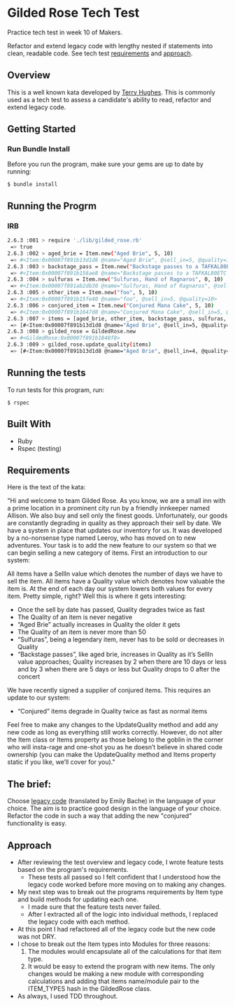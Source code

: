 # Gilded Rose Tech Test

Practice tech test in week 10 of Makers.

Refactor and extend legacy code with lengthy nested if statements into clean, readable code. See tech test [requirements](https://github.com/meghaniankov/gilded-rose-tech-test#requirements) and [approach](https://github.com/meghaniankov/gilded-rose-tech-test#approach).

## Overview

This is a well known kata developed by [Terry Hughes](http://iamnotmyself.com/2011/02/13/refactor-this-the-gilded-rose-kata/). This is commonly used as a tech test to assess a candidate's ability to read, refactor and extend legacy code. 

## Getting Started

### Run Bundle Install

Before you run the program, make sure your gems are up to date by running:

```
$ bundle install
```

## Running the Progrm

### IRB

```sh
2.6.3 :001 > require './lib/gilded_rose.rb'
 => true 
2.6.3 :002 > aged_brie = Item.new("Aged Brie", 5, 10)
 => #<Item:0x00007f891b13d1d8 @name="Aged Brie", @sell_in=5, @quality=10> 
2.6.3 :003 > backstage_pass = Item.new("Backstage passes to a TAFKAL80ETC concert", 11, 10)
 => #<Item:0x00007f891b156ae8 @name="Backstage passes to a TAFKAL80ETC concert", @sell_in=11, @quality=10> 
2.6.3 :004 > sulfuras = Item.new("Sulfuras, Hand of Ragnaros", 0, 10)
 => #<Item:0x00007f891ab2db30 @name="Sulfuras, Hand of Ragnaros", @sell_in=0, @quality=10> 
2.6.3 :005 > other_item = Item.new("foo", 5, 10)
 => #<Item:0x00007f891b15fe40 @name="foo", @sell_in=5, @quality=10> 
2.6.3 :006 > conjured_item = Item.new("Conjured Mana Cake", 5, 10)
 => #<Item:0x00007f891b1647d8 @name="Conjured Mana Cake", @sell_in=5, @quality=10> 
2.6.3 :007 > items = [aged_brie, other_item, backstage_pass, sulfuras, conjured_item]
 => [#<Item:0x00007f891b13d1d8 @name="Aged Brie", @sell_in=5, @quality=10>, #<Item:0x00007f891b15fe40 @name="foo", @sell_in=5, @quality=10>, #<Item:0x00007f891b156ae8 @name="Backstage passes to a TAFKAL80ETC concert", @sell_in=11, @quality=10>, #<Item:0x00007f891ab2db30 @name="Sulfuras, Hand of Ragnaros", @sell_in=0, @quality=10>, #<Item:0x00007f891b1647d8 @name="Conjured Mana Cake", @sell_in=5, @quality=10>] 
2.6.3 :008 > gilded_rose = GildedRose.new
 => #<GildedRose:0x00007f891b1848f8> 
2.6.3 :009 > gilded_rose.update_quality(items)
 => [#<Item:0x00007f891b13d1d8 @name="Aged Brie", @sell_in=4, @quality=11>, #<Item:0x00007f891b15fe40 @name="foo", @sell_in=4, @quality=9>, #<Item:0x00007f891b156ae8 @name="Backstage passes to a TAFKAL80ETC concert", @sell_in=10, @quality=11>, #<Item:0x00007f891ab2db30 @name="Sulfuras, Hand of Ragnaros", @sell_in=0, @quality=10>, #<Item:0x00007f891b1647d8 @name="Conjured Mana Cake", @sell_in=4, @quality=8>] 
```

## Running the tests

To run tests for this program, run:

```
$ rspec
```

## Built With

* Ruby
* Rspec (testing)


## Requirements

Here is the text of the kata:

"Hi and welcome to team Gilded Rose. As you know, we are a small inn with a prime location in a prominent city run by a friendly innkeeper named Allison. We also buy and sell only the finest goods. Unfortunately, our goods are constantly degrading in quality as they approach their sell by date. We have a system in place that updates our inventory for us. It was developed by a no-nonsense type named Leeroy, who has moved on to new adventures. Your task is to add the new feature to our system so that we can begin selling a new category of items. First an introduction to our system:

All items have a SellIn value which denotes the number of days we have to sell the item. All items have a Quality value which denotes how valuable the item is. At the end of each day our system lowers both values for every item. Pretty simple, right? Well this is where it gets interesting:

- Once the sell by date has passed, Quality degrades twice as fast
- The Quality of an item is never negative
- “Aged Brie” actually increases in Quality the older it gets
- The Quality of an item is never more than 50
- “Sulfuras”, being a legendary item, never has to be sold or decreases in Quality
- “Backstage passes”, like aged brie, increases in Quality as it’s SellIn value approaches; Quality increases by 2 when there are 10 days or less and by 3 when there are 5 days or less but Quality drops to 0 after the concert

We have recently signed a supplier of conjured items. This requires an update to our system:

* “Conjured” items degrade in Quality twice as fast as normal items

Feel free to make any changes to the UpdateQuality method and add any new code as long as everything still works correctly. However, do not alter the Item class or Items property as those belong to the goblin in the corner who will insta-rage and one-shot you as he doesn’t believe in shared code ownership (you can make the UpdateQuality method and Items property static if you like, we’ll cover for you)."

## The brief:

Choose [legacy code](https://github.com/emilybache/GildedRose-Refactoring-Kata) (translated by Emily Bache) in the language of your choice. The aim is to practice good design in the language of your choice. Refactor the code in such a way that adding the new "conjured" functionality is easy.

## Approach

* After reviewing the test overview and legacy code, I wrote feature tests based on the program's requirements.
  - These tests all passed so I felt confident that I understood how the legacy code worked before more moving on to making any changes.
* My next step was to break out the programs requirements by Item type and build methods for updating each one. 
  - I made sure that the feature tests never failed. 
  - After I extracted all of the logic into individual methods, I replaced the legacy code with each method.
* At this point I had refactored all of the legacy code but the new code was not DRY. 
* I chose to break out the Item types into Modules for three reasons:
  1. The modules would encapsulate all of the calculations for that item type. 
  2. It would be easy to extend the program with new items. The only changes would be making a new module with corresponding calculations and adding that items name/module pair to the ITEM_TYPES hash in the GildedRose class.
* As always, I used TDD throughout.
